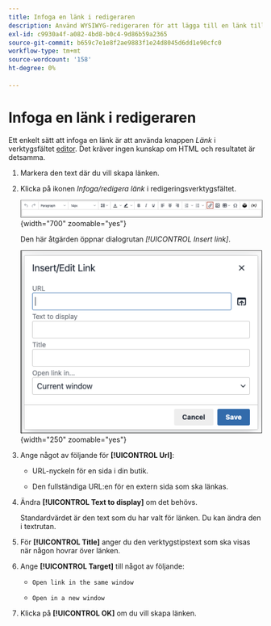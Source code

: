 ```yaml
---
title: Infoga en länk i redigeraren
description: Använd WYSIWYG-redigeraren för att lägga till en länk till ditt innehåll
exl-id: c9930a4f-a082-4bd8-b0c4-9d86b59a2365
source-git-commit: b659c7e1e8f2ae9883f1e24d8045d6dd1e90cfc0
workflow-type: tm+mt
source-wordcount: '158'
ht-degree: 0%

---
```


# Infoga en länk i redigeraren

Ett enkelt sätt att infoga en länk är att använda knappen _Länk_ i verktygsfältet [editor](editor.md). Det kräver ingen kunskap om HTML och resultatet är detsamma.

1. Markera den text där du vill skapa länken.

1. Klicka på ikonen _Infoga/redigera länk_ i redigeringsverktygsfältet.

   ![Redigerarens verktygsfält - Infoga länk](./assets/editor-toolbar-link-button.png){width="700" zoomable="yes"}

   Den här åtgärden öppnar dialogrutan _[!UICONTROL Insert link]_.

   ![Redigeraren - dialogrutan Infoga länk](./assets/editor-dialog-insert-link.png){width="250" zoomable="yes"}

1. Ange något av följande för **[!UICONTROL Url]**:

   - URL-nyckeln för en sida i din butik.

   - Den fullständiga URL:en för en extern sida som ska länkas.

1. Ändra **[!UICONTROL Text to display]** om det behövs.

   Standardvärdet är den text som du har valt för länken. Du kan ändra den i textrutan.

1. För **[!UICONTROL Title]** anger du den verktygstipstext som ska visas när någon hovrar över länken.

1. Ange **[!UICONTROL Target]** till något av följande:

   - `Open link in the same window`

   - `Open in a new window`

1. Klicka på **[!UICONTROL OK]** om du vill skapa länken.
